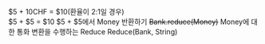 $5 + 10CHF = $10(환율이 2:1일 경우)  
$5 + $5 = $10
$5 + $5에서 Money 반환하기
~~Bank.reduce(Money)~~
Money에 대한 통화 변환을 수행하는 Reduce
Reduce(Bank, String)